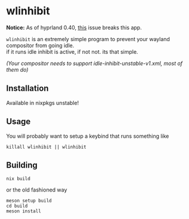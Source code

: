 # wlinhibit

**Notice:** As of hyprland 0.40, [this](https://github.com/hyprwm/Hyprland/issues/5878) issue breaks this app.

`wlinhibit` is an extremely simple program to prevent your wayland compositor from going idle.  
if it runs idle inhibit is active, if not not. its that simple.

_(Your compositor needs to support idle-inhibit-unstable-v1.xml, most of them do)_

## Installation
Available in nixpkgs unstable!

## Usage
You will probably want to setup a keybind that runs something like
```
killall wlinhibit || wlinhibit
```

## Building
```
nix build
```

or the old fashioned way

```
meson setup build
cd build
meson install
```

